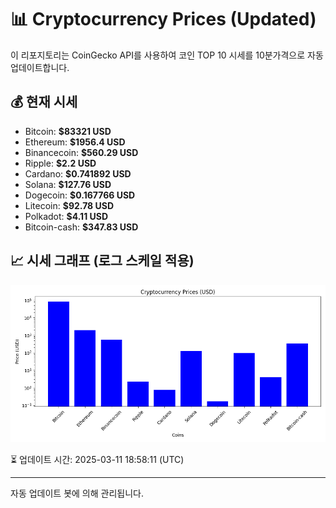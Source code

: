 
# 📊 Cryptocurrency Prices (Updated)

이 리포지토리는 CoinGecko API를 사용하여 코인 TOP 10 시세를 10분가격으로 자동 업데이트합니다.

## 💰 현재 시세
- Bitcoin: **$83321 USD**
- Ethereum: **$1956.4 USD**
- Binancecoin: **$560.29 USD**
- Ripple: **$2.2 USD**
- Cardano: **$0.741892 USD**
- Solana: **$127.76 USD**
- Dogecoin: **$0.167766 USD**
- Litecoin: **$92.78 USD**
- Polkadot: **$4.11 USD**
- Bitcoin-cash: **$347.83 USD**

## 📈 시세 그래프 (로그 스케일 적용)
![Crypto Prices](crypto_prices.png)

⏳ 업데이트 시간: 2025-03-11 18:58:11 (UTC)

---
자동 업데이트 봇에 의해 관리됩니다.
